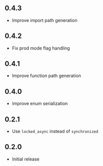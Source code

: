 ## 0.4.3

- Improve import path generation

## 0.4.2

- Fix prod mode flag handling

## 0.4.1

- Improve function path generation

## 0.4.0

- Improve enum serialization

## 0.2.1

- Use `locked_async` instead of `synchronized`

## 0.2.0

- Initial release

